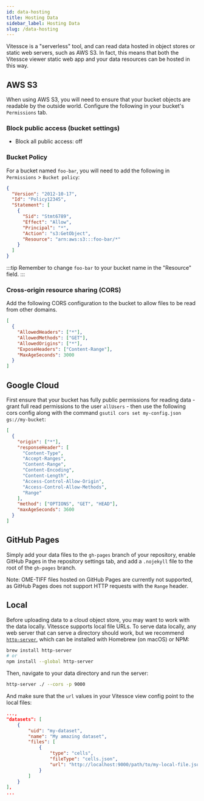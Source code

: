 ```yaml
---
id: data-hosting
title: Hosting Data
sidebar_label: Hosting Data
slug: /data-hosting
---
```


Vitessce is a "serverless" tool, and can read data hosted in object stores or static web servers, such as AWS S3. In fact, this means that both the Vitessce viewer static web app and your data resources can be hosted in this way.

## AWS S3

When using AWS S3, you will need to ensure that your bucket objects are readable by the outside world.
Configure the following in your bucket's `Permissions` tab.

### Block public access (bucket settings)

- Block all public access: off

### Bucket Policy

For a bucket named `foo-bar`, you will need to add the following in `Permissions` > `Bucket policy`:

```json
{
  "Version": "2012-10-17",
  "Id": "Policy12345",
  "Statement": [
    {
      "Sid": "Stmt6789",
      "Effect": "Allow",
      "Principal": "*",
      "Action": "s3:GetObject",
      "Resource": "arn:aws:s3:::foo-bar/*"
    }
  ]
}
```

:::tip
Remember to change `foo-bar` to your bucket name in the "Resource" field.
:::

### Cross-origin resource sharing (CORS)

Add the following CORS configuration to the bucket to allow files to be read from other domains.

```json
[
  {
    "AllowedHeaders": ["*"],
    "AllowedMethods": ["GET"],
    "AllowedOrigins": ["*"],
    "ExposeHeaders": ["Content-Range"],
    "MaxAgeSeconds": 3000
  }
]
```

## Google Cloud

First ensure that your bucket has fully public permissions for reading data - grant full read permissions to the user `allUsers` - then use the following cors config along with the command `gsutil cors set my-config.json gs://my-bucket`:

```json title="my-config.json"
[
  {
    "origin": ["*"],
    "responseHeader": [
      "Content-Type",
      "Accept-Ranges",
      "Content-Range",
      "Content-Encoding",
      "Content-Length",
      "Access-Control-Allow-Origin",
      "Access-Control-Allow-Methods",
      "Range"
    ],
    "method": ["OPTIONS", "GET", "HEAD"],
    "maxAgeSeconds": 3600
  }
]
```

<!--
## Zenodo

TODO
-->

## GitHub Pages

Simply add your data files to the `gh-pages` branch of your repository, enable GitHub Pages in the repository settings tab, and add a `.nojekyll` file to the root of the `gh-pages` branch.

Note: OME-TIFF files hosted on GitHub Pages are currently not supported, as GitHub Pages does not support HTTP requests with the `Range` header.

## Local

Before uploading data to a cloud object store, you may want to work with the data locally.
Vitessce supports local file URLs.
To serve data locally, any web server that can serve a directory should work, but we recommend [`http-server`](https://www.npmjs.com/package/http-server), which can be installed with Homebrew (on macOS) or NPM:

```sh
brew install http-server
# or
npm install --global http-server
```

Then, navigate to your data directory and run the server:

```sh
http-server ./ --cors -p 9000
```

And make sure that the `url` values in your Vitessce view config point to the local files:

```json
...,
"datasets": [
    {
        "uid": "my-dataset",
        "name": "My amazing dataset",
        "files": [
            {
                "type": "cells",
                "fileType": "cells.json",
                "url": "http://localhost:9000/path/to/my-local-file.json"
            }
        ]
    }
],
...
```

